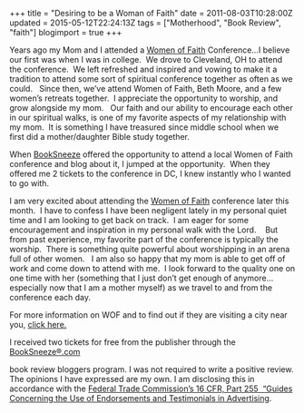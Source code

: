 +++
title = "Desiring to be a Woman of Faith"
date = 2011-08-03T10:28:00Z
updated = 2015-05-12T22:24:13Z
tags = ["Motherhood", "Book Review", "faith"]
blogimport = true 
+++

Years ago my Mom and I attended a [Women of Faith](http://www.womenoffaith.com/) Conference…I believe our first was when I was in college.&#160; We drove to Cleveland, OH to attend the conference.&#160; We left refreshed and inspired and vowing to make it a tradition to attend some sort of spiritual conference together as often as we could.&#160;&#160; Since then, we’ve attend Women of Faith, Beth Moore, and a few women’s retreats together.&#160; I appreciate the opportunity to worship, and grow alongside my mom.&#160;&#160; Our faith and our ability to encourage each other in our spiritual walks, is one of my favorite aspects of my relationship with my mom.&#160; It is something I have treasured since middle school when we first did a mother/daughter Bible study together.&#160; 

When [BookSneeze](http://www.booksneeze.com) offered the opportunity to attend a local Women of Faith conference and blog about it, I jumped at the opportunity.&#160; When they offered me 2 tickets to the conference in DC, I knew instantly who I wanted to go with.&#160; 

I am very excited about attending the [Women of Faith](http://www.womenoffaith.com/) conference later this month.&#160; I have to confess I have been negligent lately in my personal quiet time and I am looking to get back on track.&#160; I am eager for some encouragement and inspiration in my personal walk with the Lord.&#160;&#160;&#160; But from past experience, my favorite part of the conference is typically the worship.&#160; There is something quite powerful about worshipping in an arena full of other women.&#160;&#160; I am also so happy that my mom is able to get off of work and come down to attend with me.&#160; I look forward to the quality one on one time with her (something that I just don’t get enough of anymore… especially now that I am a mother myself) as we travel to and from the conference each day.

For more information on WOF and to find out if they are visiting a city near you, [click here.](https://registration.womenoffaith.com/peo/default.asp?interface=39&amp;cgcode=9) 

I received two tickets for free from the publisher through the [BookSneeze®.com](http://www.booksneeze.com) 

book review bloggers program. I was not required to write a positive review. The opinions I have expressed are my own. I am disclosing this in accordance with the [Federal Trade Commission’s 16 CFR, Part 255&#160; “Guides Concerning the Use of Endorsements and Testimonials in Advertising](&lt;http://www.access.gpo.gov/nara/cfr/waisidx_03/16cfr255_03.html&gt;).

